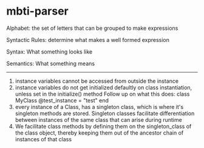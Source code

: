 # mbti-parser

Alphabet: the set of letters that can be grouped to make expressions

Syntactic Rules: determine what makes a well formed expression

Syntax: What something looks like

Semantics: What something means


----------------------------------------------------
1. instance variables cannot be accessed from outside the instance
2. instance variables do not get initialized defaultly on class instantiation, unless set in the initialize() method
    Follow up on what this does:
    class MyClass
        @test_instance = "test"
    end
3. every instance of a Class, has a singleton class, which is where it's singleton methods are stored.  Singleton classes facilitate differentiation between instances of the same class that can arise during runtime
4. We facilitate class methods by defining them on the singleton_class of the class object, thereby keeping them out of the ancestor chain of instances of that class